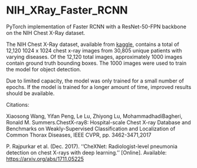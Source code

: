 # NIH_XRay_Faster_RCNN

PyTorch implementation of Faster RCNN with a ResNet-50-FPN backbone on the NIH Chest X-Ray dataset.

The NIH Chest X-Ray dataset, available from [kaggle](https://www.kaggle.com/nih-chest-xrays/data), contains a
total of 12,120 1024 x 1024 chest x-ray images from 30,805 unique patients with varying diseases. Of the 12,120
total images, approximately 1000 images contain ground truth bounding boxes. The 1000 images were used to train the model
for object detection.

Due to limited capacity, the model was only trained for a small number of epochs. If the model is trained for a longer
amount of time, improved results should be available.

Citations:

Xiaosong Wang, Yifan Peng, Le Lu, Zhiyong Lu, MohammadhadiBagheri, Ronald M. Summers.ChestX-ray8: Hospital-scale 
Chest X-ray Database and Benchmarks on Weakly-Supervised Classification and Localization of Common Thorax Diseases,
IEEE CVPR, pp. 3462-3471,2017

P. Rajpurkar et al. (Dec. 2017). ‘‘CheXNet: Radiologist-level pneumonia detection on chest X-rays with deep learning.’’ [Online]. Available:
https://arxiv.org/abs/1711.05225
